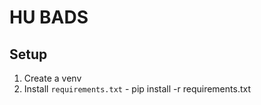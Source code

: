 # HU BADS

## Setup
1. Create a venv
2. Install `requirements.txt` - pip install -r requirements.txt
